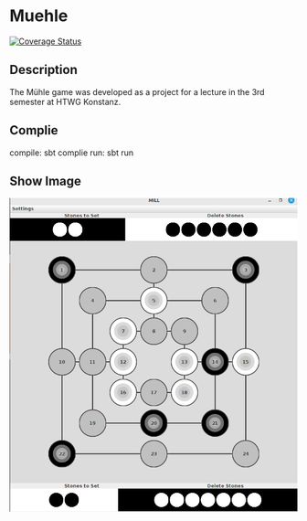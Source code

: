 # Muehle

[![Coverage Status](https://coveralls.io/repos/github/lara00/Muehle/badge.svg?branch=main)](https://coveralls.io/github/lara00/Muehle?branch=main)

## Description

The Mühle game was developed as a project for a lecture in the 3rd semester at HTWG Konstanz.

## Complie
compile: sbt complie
run: sbt run

## Show Image

![image](https://github.com/lara00/Muehle/blob/f632e42dd1e971f9f35cc0bf731fbd70691c3e3e/src/resources/MillField.png)
